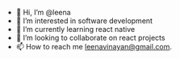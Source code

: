 - 👋 Hi, I’m @leena 
- 👀 I’m interested in software development
- 🌱 I’m currently learning react native
- 💞️ I’m looking to collaborate on react projects
- 📫 How to reach me leenavinayan@gmail.com.

<!---
leenav3/leenav3 is a ✨ special ✨ repository because its `README.md` (this file) appears on your GitHub profile.
You can click the Preview link to take a look at your changes.
--->
